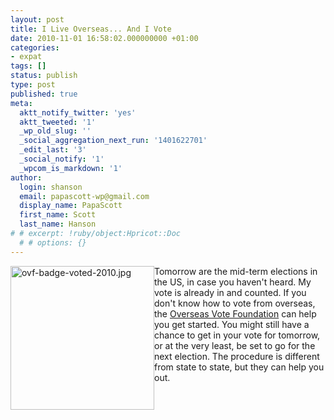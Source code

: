 ```yaml
---
layout: post
title: I Live Overseas... And I Vote
date: 2010-11-01 16:58:02.000000000 +01:00
categories:
- expat
tags: []
status: publish
type: post
published: true
meta:
  aktt_notify_twitter: 'yes'
  aktt_tweeted: '1'
  _wp_old_slug: ''
  _social_aggregation_next_run: '1401622701'
  _edit_last: '3'
  _social_notify: '1'
  _wpcom_is_markdown: '1'
author:
  login: shanson
  email: papascott-wp@gmail.com
  display_name: PapaScott
  first_name: Scott
  last_name: Hanson
# # excerpt: !ruby/object:Hpricot::Doc
  # # options: {}
---
```

<p><a href="https://www.overseasvotefoundation.org/"><img style="float:left" src="http://www.papascott.de/wordpress/wp-content/uploads/2010/11/ovf-badge-voted-2010.jpg" alt="ovf-badge-voted-2010.jpg" border="0" width="230" height="230" /></a>Tomorrow are the mid-term elections in the US, in case you haven't heard. My vote is already in and counted. If you don't know how to vote from overseas, the <a href="https://www.overseasvotefoundation.org/">Overseas Vote Foundation</a> can help you get started. You might still have a chance to get in your vote for tomorrow, or at the very least, be set to go for the next election. The procedure is different from state to state, but they can help you out.</p>
